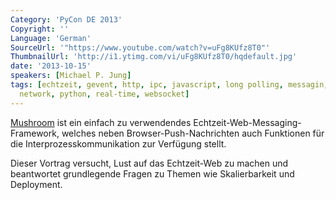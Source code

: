 ```yaml
---
Category: 'PyCon DE 2013'
Copyright: ''
Language: 'German'
SourceUrl: '"https://www.youtube.com/watch?v=uFg8KUfz8T0"'
ThumbnailUrl: 'http://i1.ytimg.com/vi/uFg8KUfz8T0/hqdefault.jpg'
date: '2013-10-15'
speakers: [Michael P. Jung]
tags: [echtzeit, gevent, http, ipc, javascript, long polling, messagin, mushroom,
  network, python, real-time, websocket]
---
```

[Mushroom](https://bitbucket.org/terreon/mushroom) ist ein einfach zu verwendendes Echtzeit-Web-Messaging-Framework, welches neben Browser-Push-Nachrichten auch Funktionen für die Interprozesskommunikation zur Verfügung stellt.

Dieser Vortrag versucht, Lust auf das Echtzeit-Web zu machen und beantwortet grundlegende Fragen zu Themen wie Skalierbarkeit und Deployment.